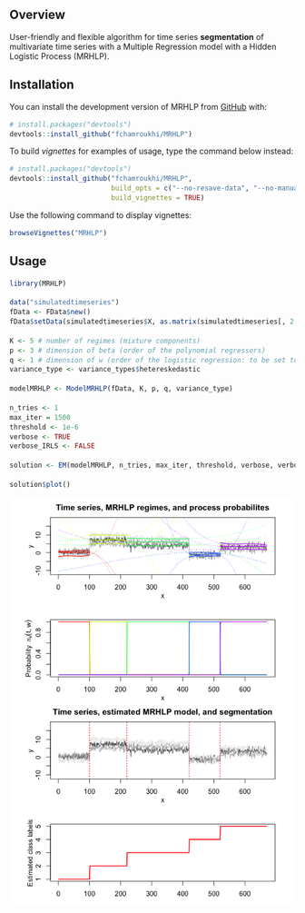 
<!-- README.md is generated from README.Rmd. Please edit that file -->

## Overview

<!-- badges: start -->

<!-- badges: end -->

User-friendly and flexible algorithm for time series **segmentation** of
multivariate time series with a Multiple Regression model with a Hidden
Logistic Process (MRHLP).

## Installation

You can install the development version of MRHLP from
[GitHub](https://github.com/) with:

``` r
# install.packages("devtools")
devtools::install_github("fchamroukhi/MRHLP")
```

To build *vignettes* for examples of usage, type the command below
instead:

``` r
# install.packages("devtools")
devtools::install_github("fchamroukhi/MRHLP", 
                         build_opts = c("--no-resave-data", "--no-manual"), 
                         build_vignettes = TRUE)
```

Use the following command to display vignettes:

``` r
browseVignettes("MRHLP")
```

## Usage

``` r
library(MRHLP)

data("simulatedtimeseries")
fData <- FData$new()
fData$setData(simulatedtimeseries$X, as.matrix(simulatedtimeseries[, 2:ncol(simulatedtimeseries)]))

K <- 5 # number of regimes (mixture components)
p <- 3 # dimension of beta (order of the polynomial regressors)
q <- 1 # dimension of w (order of the logistic regression: to be set to 1 for segmentation)
variance_type <- variance_types$hetereskedastic

modelMRHLP <- ModelMRHLP(fData, K, p, q, variance_type)

n_tries <- 1
max_iter = 1500
threshold <- 1e-6
verbose <- TRUE
verbose_IRLS <- FALSE

solution <- EM(modelMRHLP, n_tries, max_iter, threshold, verbose, verbose_IRLS)

solution$plot()
```

<img src="man/figures/README-unnamed-chunk-5-1.png" style="display: block; margin: auto;" /><img src="man/figures/README-unnamed-chunk-5-2.png" style="display: block; margin: auto;" />
